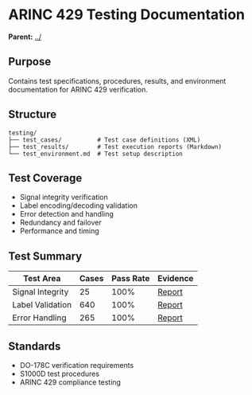 # ARINC 429 Testing Documentation

**Parent:** [../](../)

## Purpose

Contains test specifications, procedures, results, and environment documentation for ARINC 429 verification.

## Structure

```
testing/
├── test_cases/          # Test case definitions (XML)
├── test_results/        # Test execution reports (Markdown)
└── test_environment.md  # Test setup description
```

## Test Coverage

- Signal integrity verification
- Label encoding/decoding validation
- Error detection and handling
- Redundancy and failover
- Performance and timing

## Test Summary

| Test Area | Cases | Pass Rate | Evidence |
|-----------|-------|-----------|----------|
| Signal Integrity | 25 | 100% | [Report](test_results/tr_signal_integrity_20240515.md) |
| Label Validation | 640 | 100% | [Report](test_results/tr_label_validation_20240520.md) |
| Error Handling | 265 | 100% | [Report](test_results/tr_error_handling_20240525.md) |

## Standards

- DO-178C verification requirements
- S1000D test procedures
- ARINC 429 compliance testing
